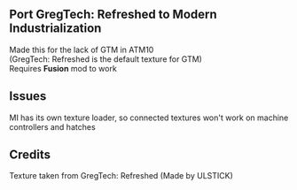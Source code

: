 ## Port GregTech: Refreshed to Modern Industrialization

Made this for the lack of GTM in ATM10  
(GregTech: Refreshed is the default texture for GTM)  
Requires **Fusion** mod to work

## Issues

MI has its own texture loader, so connected textures won't work on machine controllers and hatches

## Credits
Texture taken from GregTech: Refreshed (Made by ULSTICK)